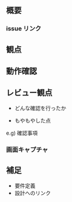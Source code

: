 ## 概要

### issue リンク

## 観点

## 動作確認

## レビュー観点

- どんな確認を行ったか

- もやもやした点

e.g)
確認事項

### 画面キャプチャ

## 補足

- 要件定義
- 設計へのリンク
